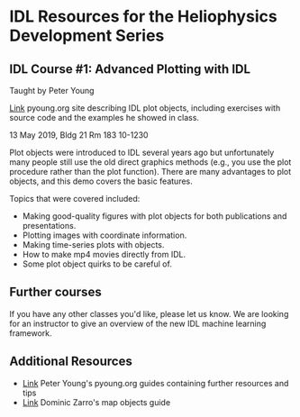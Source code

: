 # IDL Resources for the Heliophysics Development Series 

## IDL Course #1:  Advanced Plotting with IDL 
Taught by Peter Young  

[Link](https://pyoung.org/quick_guides/idl_plot_objects.html) pyoung.org site describing IDL plot objects, including exercises with source code and the examples he showed in class.

13 May 2019, Bldg 21 Rm 183 10-1230

Plot objects were introduced to IDL several years ago but unfortunately many people still use the old direct graphics methods (e.g., you use the plot procedure rather than the plot function). There are many advantages to plot objects, and this demo covers the basic features.
 
Topics that were covered included:
 
* Making good-quality figures with plot objects for both publications and presentations.
* Plotting images with coordinate information.
* Making time-series plots with objects.
* How to make mp4 movies directly from IDL.
* Some plot object quirks to be careful of.

## Further courses
If you have any other classes you'd like, please let us know.  We are looking for an instructor to give an overview of the new IDL machine learning framework. 

## Additional Resources
* [Link](https://pyoung.org/quick_guides/) Peter Young's pyoung.org guides containing further resources and tips
* [Link](https://hesperia.gsfc.nasa.gov/rhessidatacenter/complementary_data/objects/objects.html) Dominic Zarro's map objects guide
